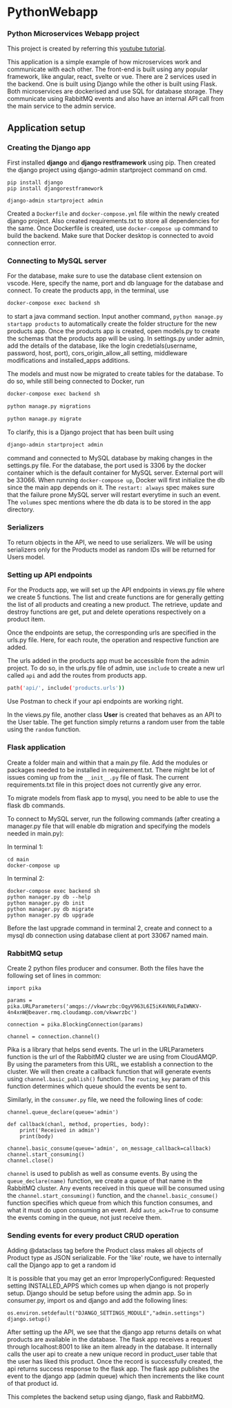# PythonWebapp
### Python Microservices Webapp project
This project is created by referring this [youtube tutorial](https://www.youtube.com/watch?v=0iB5IPoTDts).

This application is a simple example of how microservices work and communicate with each other. The front-end is built using any popular framework, like angular, react, svelte or vue.
There are 2 services used in the backend. One is built using Django while the other is built using Flask. Both microservices are dockerised and use SQL for database storage. They communicate using RabbitMQ events and also have an internal API call from the main service to the admin service.



## Application setup
### Creating the Django app

First installed **django** and **django restframework** using pip. Then created the django project using django-admin startproject command on cmd.
```
pip install django
pip install djangorestframework

django-admin startproject admin
```
Created a `Dockerfile` and `docker-compose.yml` file within the newly created django project. Also created requirements.txt to store all dependencies for the same.
Once Dockerfile is created, use `docker-compose up` command to build the backend. Make sure that Docker desktop is connected to avoid connection error. 



### Connecting to MySQL server

For the database, make sure to use the database client extension on vscode. Here, specify the name, port and db language for the database and connect.
To create the products app, in the terminal, use 
```bash
docker-compose exec backend sh
```
to start a java command section. Input another command, `python manage.py startapp products` to automatically create the folder structure for the new products app. Once the products app is created, open models.py to create the schemas that the products app will be using. In settings.py under admin, add the details of the database, like the login credetials(username, password, host, port), cors_origin_allow_all setting, middleware modifications and installed_apps additions.

The models and must now be migrated to create tables for the database. To do so, while still being connected to Docker, run 

```bash
docker-compose exec backend sh

python manage.py migrations

python manage.py migrate
```

To clarify, this is a Django project that has been built using 
```bash
django-admin startproject admin
``` 
command and connected to MySQL database by making changes in the settings.py file. For the database, the port used is 3306 by the docker container which is the default container for MySQL server. External port will be 33066. When running `docker-compose up`, Docker will first initialize the db since the main app depends on it. The  `restart: always` spec makes sure that the failure prone MySQL server will restart everytime in such an event. The `volumes` spec mentions where the db data is to be stored in the app directory.

### Serializers
To return objects in the API, we need to use serializers. We will be using serializers only for the Products model as random IDs will be returned for Users model.

### Setting up API endpoints
For the Products app, we will set up the API endpoints in views.py file where we create 5 functions. The list and create functions are for generally getting the list of all products and creating a new product. The retrieve, update and destroy functions are get, put and delete operations respectively on a product item.

Once the endpoints are setup, the corresponding urls are specified in the urls.py file. Here, for each route, the operation and respective function are added.

The urls added in the products app must be accessible from the admin project. To do so, in the urls.py file of admin, use `include` to create a new url called `api` and add the routes from products app.
```bash
path('api/', include('products.urls'))
```
Use Postman to check if your api endpoints are working right.

In the views.py file, another class **User** is created that behaves as an API to the User table. The get function simply returns a random user from the table using the `random` function.

### Flask application

Create a folder main and within that a main.py file.
Add the modules or packages needed to be installed in requirement.txt. There might be lot of issues coming up from the `__init__.py` file of flask. The current requirements.txt file in this project does not currently give any error. 

To migrate models from flask app to mysql, you need to be able to use the flask db commands.

To connect to MySQL server, run the following commands (after creating a manager.py file that will enable db migration and specifying the models needed in main.py):

In terminal 1:
```
cd main
docker-compose up
```

In terminal 2:
```
docker-compose exec backend sh
python manager.py db --help
python manager.py db init
python manager.py db migrate
python manager.py db upgrade
```

Before the last upgrade command in terminal 2, create and connect to a mysql db connection using database client at port 33067 named main.


### RabbitMQ setup
Create 2 python files producer and consumer. Both the files have the following set of lines in common:

```
import pika

params = pika.URLParameters('amqps://vkwwrzbc:OqyV963L6I5iK4VN0LFaIWNKV-4n4xnW@beaver.rmq.cloudamqp.com/vkwwrzbc')

connection = pika.BlockingConnection(params)

channel = connection.channel()
```

Pika is a library that helps send events. The url in the URLParameters function is the url of the RabbitMQ cluster we are using from CloudAMQP. By using the parameters from this URL, we establish a connection to the cluster. We will then create a callback function that will generate events using `channel.basic_publish()` function. The `routing_key` param of this function determines which queue should the events be sent to.

Similarly, in the `consumer.py` file, we need the following lines of code:

```
channel.queue_declare(queue='admin')

def callback(chanl, method, properties, body):
    print('Received in admin')
    print(body)

channel.basic_consume(queue='admin', on_message_callback=callback)
channel.start_consuming()
channel.close()
```

`channel` is used to publish as well as consume events. By using the `queue_declare(name)` function, we create a queue of that name in the RabbitMQ cluster. Any events received in this queue will be consumed using the `channel.start_consuming()` function, and the `channel.basic_consume()` function specifies which queue from which this function consumes, and what it must do upon consuming an event. Add `auto_ack=True` to consume the events coming in the queue, not just receive them.

### Sending events for every product CRUD operation
Adding @dataclass tag before the Product class makes all objects of Product type as JSON serializable.
For the 'like' route, we have to internally call the Django app to get a random id


It is possible that you may get an error ImproperlyConfigured:  Requested setting INSTALLED_APPS which comes up when django is not properly setup. Django should be setup before using the admin app. So in consumer.py, import os and django and add the following lines:
```
os.environ.setdefault("DJANGO_SETTINGS_MODULE","admin.settings")
django.setup()
```
After setting up the API, we see that the django app returns details on what products are available in the database. The flask app receives a request through localhost:8001 to like an item already in the database. It internally calls the user api to create a new unique record in product_user table that the user has liked this product. Once the record is successfully created, the api returns success response to the flask app. The flask app publishes the event to the django app (admin queue) which then increments the like count of that product id. 

This completes the backend setup using django, flask and RabbitMQ.